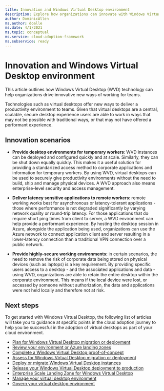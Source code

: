 ```yaml
---
title: Innovation and Windows Virtual Desktop environment
description: Explore how organizations can innovate with Windows Virtual Desktop
author: DominicAllen
ms.author: doalle
ms.date: 4/1/2021
ms.topic: conceptual
ms.service: cloud-adoption-framework
ms.subservice: ready
---
```


# Innovation and Windows Virtual Desktop environment

This article outlines how Windows Virtual Desktop (WVD) technology can help organizations drive innovative new ways of working for teams.

Technologies such as virtual desktops offer new ways to deliver a productivity environment to teams.
Given that virtual desktops are a central, scalable, secure desktop experience users are able to work in ways that may not be possible with traditional ways, or that may not have offered a performant experience.

## Innovation scenarios

- **Provide desktop environments for temporary workers**: WVD instances can be deployed and configured quickly and at scale. Similarly, they can be shut down equally quickly. This makes it a useful solution for providing a standarized access method to corporate applications and information for temporary workers. By using WVD, virtual desktops can be used to securely give productivity environments without the need to build, ship and manage physical devices. A WVD approach also means enterprise-level security and access management.

- **Deliver latency sensitive applications to remote workers**: remote working works best for asynchronous or latency-tolerant applications - those where performance is not degraded significantly by varying network quality or round-trip latency. For those applications that do require short ping times from client to server, a WVD environment can help provide a performant experience. By hosting the desktop session in Azure, alongside the application being used, organizations can use the Azure network to connect application client and server resulting in a lower-latency connection than a traditional VPN connection over a public network.
- **Provide highly-secure working environments**: in certain scenarios, the need to remove the risk of corporate data being stored on physical devices (such as laptops) is a key requirement. By providing specific users access to a desktop - and the associated applications and data - using WVD, organizations are able to retain the entire desktop within the corporate environment. This means if the local device were lost, or accessed by someone without authorization, the data and applications were not held locally and therefore not at risk.

## Next steps

To get started with Windows Virtual Desktop, the following list of articles will take you to guidance at specific points in the cloud adoption journey to help you be successful in the adoption of virtual desktops as part of your cloud environment.

- [Plan for Windows Virtual Desktop migration or deployment](./plan.md)
- [Review your environment or Azure landing zones](./ready.md)
- [Complete a Windows Virtual Desktop proof-of-concept](./proof-of-concept.md)
- [Assess for Windows Virtual Desktop migration or deployment](./migrate-assess.md)
- [Deploy or migrate Windows Virtual Desktop instances](./migrate-deploy.md)
- [Release your Windows Virtual Desktop deployment to production](./migrate-release.md)
- [Enterprise Scale Landing Zone for Windows Virtual Desktop](./wvd/enterprise-scale-landing-zone.md)
- [Manage your virtual desktop environment](./wvd/WVD-manage.md)
- [Govern your virtual desktop environment](./wvd/WVD-govern.md)